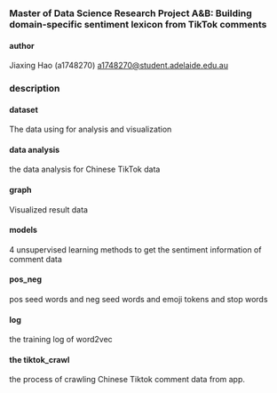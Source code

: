 ### Master of Data Science Research Project A&B: Building domain-specific sentiment lexicon from TikTok comments

#### author
Jiaxing Hao (a1748270)
a1748270@student.adelaide.edu.au

### description
#### dataset
The data using for analysis and visualization
#### data analysis
the data analysis for Chinese TikTok data
#### graph
Visualized result data
#### models
4 unsupervised learning methods to get the sentiment information of comment data
#### pos_neg
pos seed words and neg seed words and emoji tokens and stop words
#### log
the training log of word2vec
#### the tiktok_crawl
the process of crawling Chinese Tiktok comment data from app.
